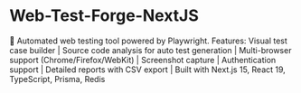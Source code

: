 # Web-Test-Forge-NextJS
🚀 Automated web testing tool powered by Playwright. Features: Visual test case builder | Source code analysis for auto test generation | Multi-browser support (Chrome/Firefox/WebKit) | Screenshot capture | Authentication support | Detailed reports with CSV export | Built with Next.js 15, React 19, TypeScript, Prisma, Redis
